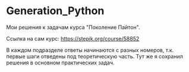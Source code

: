# Generation_Python
Мои решения к задачам курса "Поколение Пайтон".

Ссылка на сам курс: https://stepik.org/course/58852

В каждом подразделе ответы начинаются с разных номеров, т.к. первые шаги отведены под теоретическую часть.
Тут же я сохранил решения в основном практических задач.
